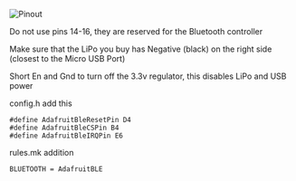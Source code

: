 ![Pinout](https://cdn-learn.adafruit.com/assets/assets/000/046/242/original/adafruit_products_Feather_32u4_Bluefruit_v2.3-1.png)

Do not use pins 14-16, they are reserved for the Bluetooth controller

Make sure that the LiPo you buy has Negative (black) on the right side (closest to the Micro USB Port)

Short En and Gnd to turn off the 3.3v regulator, this disables LiPo and USB power

config.h add this
```
#define AdafruitBleResetPin D4
#define AdafruitBleCSPin B4
#define AdafruitBleIRQPin E6
```
rules.mk addition
```
BLUETOOTH = AdafruitBLE
```
	
